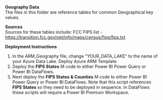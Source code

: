 <b>Geography Data</b><br>
The files in this folder are reference tables for common Geographical key values. <br>

<b>Sources</b><br>
Sources for these tables include: 
FCC FIPS list - https://transition.fcc.gov/oet/info/maps/census/fips/fips.txt 

<b>Deployment Instructions</b><br>
1. In the ARM_Geography file, change "YOUR_DATA_LAKE" to the name of your Azure Data Lake. Deploy Azure ARM Template.
2. Deploy the <b>FIPS States</b> M code to either Power BI Power Query or Power BI DataFlows.
3. Next deploy the <b>FIPS States & Counties</b> M code to either Power BI Power Query or Power BI DataFlows. Note that this script references <b>FIPS States</b> so they need to be deployed in sequence. In DataFlows these scripts will require a Power BI Premium Workspace.

